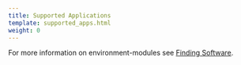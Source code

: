 ```yaml
---
title: Supported Applications
template: supported_apps.html
weight: 0
---
```


For more information on environment-modules see [Finding Software](../HPC_Software_Environment/Finding_Software.md).
<!-- === "Mahuika"

    On Mahuika, and Ancillary nodes (both Mahuika and Māui) software packages are provided using 'lmod' an implementation of Environment Modules with [additional features](https://lmod.readthedocs.io/en/latest/010_user.html).
    
    A list of available software can be obtained with the `module spider` command.

=== "Maui"

    On Māui (XC50), software packages are provided using traditional Environment Modules. No modules are loaded by default.
    
    A list of available software can be obtained with the `module avail` command. -->
